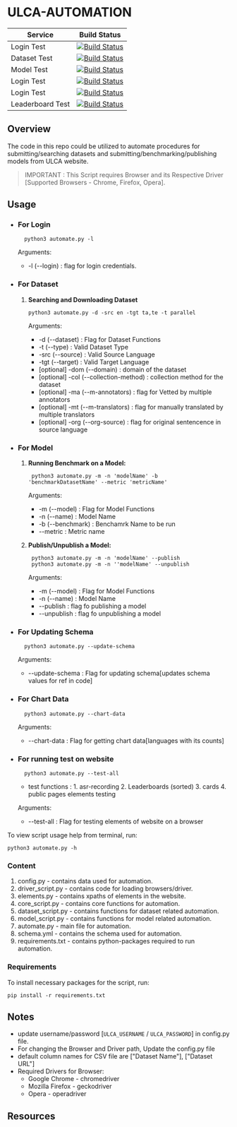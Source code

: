 # ULCA-AUTOMATION


| Service | Build Status |
|---------| ----------- |
| Login Test  |  [![Build Status](https://jenkins.ulcacontrib.org/buildStatus/icon?job=ULCA%2Fdevelop%2Ftests%2Frun-tests)](https://jenkins.ulcacontrib.org/job/ULCA/job/develop/job/tests/job/model-tests/) |
| Dataset Test  |  [![Build Status](https://jenkins.ulcacontrib.org/buildStatus/icon?job=ULCA%2Fdevelop%2Ftests%2Frun-tests)](https://jenkins.ulcacontrib.org/job/ULCA/job/develop/job/tests/job/model-tests/) |
| Model Test  |  [![Build Status](https://jenkins.ulcacontrib.org/buildStatus/icon?job=ULCA%2Fdevelop%2Ftests%2Frun-tests)](https://jenkins.ulcacontrib.org/job/ULCA/job/develop/job/tests/job/model-tests/) |
| Login Test  |  [![Build Status](https://jenkins.ulcacontrib.org/buildStatus/icon?job=ULCA%2Fdevelop%2Ftests%2Frun-tests)](https://jenkins.ulcacontrib.org/job/ULCA/job/develop/job/tests/job/model-tests/) |
| Login Test  |  [![Build Status](https://jenkins.ulcacontrib.org/buildStatus/icon?job=ULCA%2Fdevelop%2Ftests%2Frun-tests)](https://jenkins.ulcacontrib.org/job/ULCA/job/develop/job/tests/job/model-tests/) |
| Leaderboard Test  |  [![Build Status](https://jenkins.ulcacontrib.org/buildStatus/icon?job=ULCA%2Fdevelop%2Ftests%2Frun-tests)](https://jenkins.ulcacontrib.org/job/ULCA/job/develop/job/tests/job/model-tests/) |


## Overview 

The code in this repo could be utilized to automate procedures for submitting/searching datasets and submitting/benchmarking/publishing models from ULCA website.

>IMPORTANT : This Script requires Browser and its Respective Driver [Supported Browsers - Chrome, Firefox, Opera].

## Usage

* ### For Login

        python3 automate.py -l

    Arguments:

    * -l    (--login) : flag for login credentials.

* ### For Dataset

     1. **Searching and Downloading Dataset**

            python3 automate.py -d -src en -tgt ta,te -t parallel

        Arguments:

        * -d (--dataset) : Flag for Dataset Functions
        * -t (--type) : Valid Dataset Type
        * -src (--source) : Valid Source Language
        * -tgt (--target) : Valid Target Language
        * [optional] -dom (--domain) : domain of the dataset
        * [optional] -col (--collection-method) : collection method for the dataset
        * [optional] -ma (--m-annotators) : flag for Vetted by multiple annotators
        * [optional] -mt (--m-translators) : flag for manually translated by multiple translators
        * [optional] -org (--org-source) : flag for original sentencence in source language

* ### For Model
  
    1. **Running Benchmark on a Model:**

            python3 automate.py -m -n 'modelName' -b 'benchmarkDatasetName' --metric 'metricName'

        Arguments:

        * -m (--model) : Flag for Model Functions
        * -n (--name) : Model Name
        * -b (--benchmark) : Benchamrk Name to be run
        * --metric  : Metric name

    2. **Publish/Unpublish a Model:**

            python3 automate.py -m -n 'modelName' --publish
            python3 automate.py -m -n ''modelName' --unpublish

        Arguments:

        * -m (--model) : Flag for Model Functions
        * -n (--name) : Model Name
        * --publish : flag fo publishing a model
        * --unpublish  : flag fo unpublishing a model

* ### For Updating Schema

        python3 automate.py --update-schema

    Arguments:

    * --update-schema : Flag for updating schema[updates schema values for ref in code] 

* ### For Chart Data

        python3 automate.py --chart-data

    Arguments:

    * --chart-data : Flag for getting chart data[languages with its counts] 

* ### For running test on website

        python3 automate.py --test-all
        
    * test functions : 
            1. asr-recording
            2. Leaderboards (sorted)
            3. cards
            4. public pages elements testing

    Arguments:

    * --test-all : Flag for testing elements of website on a browser 

To view script usage help from terminal, run:

    python3 automate.py -h

### Content

1. config.py - contains data used for automation.
2. driver_script.py - contains code for loading browsers/driver.
3. elements.py - contains xpaths of elements in the website.
4. core_script.py - contains core functions for automation.
5. dataset_script.py - contains functions for dataset related automation.
6. model_script.py - contains functions for model related automation.
7. automate.py - main file for automation.
8. schema.yml - contains the schema used for automation.
9. requirements.txt - contains python-packages required to run automation. 

### Requirements

To install necessary packages for the script, run:

    pip install -r requirements.txt

## Notes

- update username/password [`ULCA_USERNAME` / `ULCA_PASSWORD`] in config.py file.
- For changing the Browser and Driver path, Update the config.py file
- default column names for CSV file are ["Dataset Name"], ["Dataset URL"]
- Required Drivers for Browser:
    - Google Chrome - chromedriver
    - Mozilla Firefox - geckodriver
    - Opera - operadriver

## Resources

